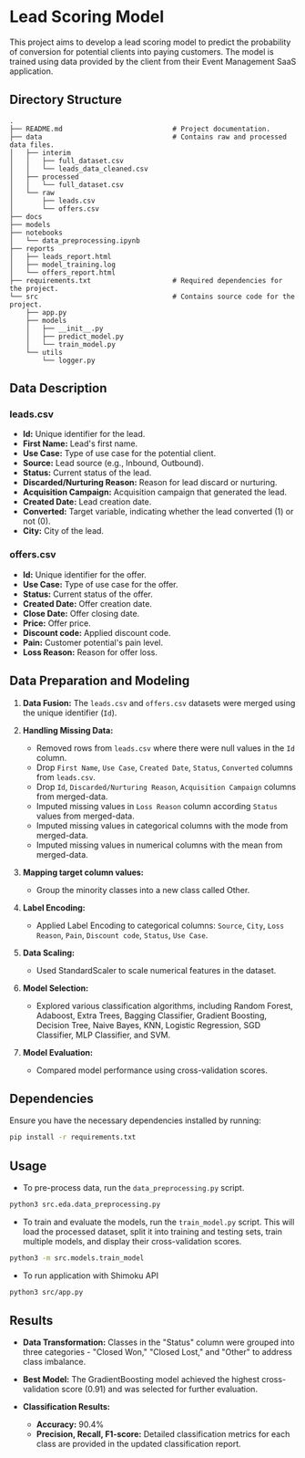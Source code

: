 # Lead Scoring Model

This project aims to develop a lead scoring model to predict the probability of conversion for potential clients into paying customers. The model is trained using data provided by the client from their Event Management SaaS application.

## Directory Structure
```
.       
├── README.md                           # Project documentation.        
├── data                                # Contains raw and processed data files.        
│   ├── interim             
│   │   ├── full_dataset.csv        
│   │   └── leads_data_cleaned.csv              
│   ├── processed               
│   │   └── full_dataset.csv                
│   └── raw             
│       ├── leads.csv               
│       └── offers.csv              
├── docs                
├── models              
├── notebooks               
│   └── data_preprocessing.ipynb                
├── reports             
│   ├── leads_report.html               
│   ├── model_training.log      
│   └── offers_report.html              
├── requirements.txt                    # Required dependencies for the project.        
└── src                                 # Contains source code for the project.        
    ├── app.py              
    ├── models              
    │   ├── __init__.py             
    │   ├── predict_model.py                
    │   └── train_model.py              
    └── utils               
        └── logger.py    
```           


## Data Description

### leads.csv
- **Id:** Unique identifier for the lead.
- **First Name:** Lead's first name.
- **Use Case:** Type of use case for the potential client.
- **Source:** Lead source (e.g., Inbound, Outbound).
- **Status:** Current status of the lead.
- **Discarded/Nurturing Reason:** Reason for lead discard or nurturing.
- **Acquisition Campaign:** Acquisition campaign that generated the lead.
- **Created Date:** Lead creation date.
- **Converted:** Target variable, indicating whether the lead converted (1) or not (0).
- **City:** City of the lead.

### offers.csv
- **Id:** Unique identifier for the offer.
- **Use Case:** Type of use case for the offer.
- **Status:** Current status of the offer.
- **Created Date:** Offer creation date.
- **Close Date:** Offer closing date.
- **Price:** Offer price.
- **Discount code:** Applied discount code.
- **Pain:** Customer potential's pain level.
- **Loss Reason:** Reason for offer loss.

## Data Preparation and Modeling

1. **Data Fusion:** The `leads.csv` and `offers.csv` datasets were merged using the unique identifier (`Id`).

2. **Handling Missing Data:**
   - Removed rows from `leads.csv` where there were null values in the `Id` column.
   - Drop `First Name`, `Use Case`, `Created Date`, `Status`, `Converted` columns from `leads.csv`.
   - Drop `Id`, `Discarded/Nurturing Reason`, `Acquisition Campaign` columns from merged-data.
   - Imputed missing values in `Loss Reason` column according `Status` values from merged-data.
   - Imputed missing values in categorical columns with the mode from merged-data.
   - Imputed missing values in numerical columns with the mean from merged-data.

3. **Mapping target column values:**
   - Group the minority classes into a new class called Other.

4. **Label Encoding:**
   - Applied Label Encoding to categorical columns: `Source`, `City`, `Loss Reason`, `Pain`, `Discount code`, `Status`, `Use Case`.

4. **Data Scaling:**
   - Used StandardScaler to scale numerical features in the dataset.

5. **Model Selection:**
   - Explored various classification algorithms, including Random Forest, Adaboost, Extra Trees, Bagging Classifier, Gradient Boosting, Decision Tree, Naive Bayes, KNN, Logistic Regression, SGD Classifier, MLP Classifier, and SVM.

6. **Model Evaluation:**
   - Compared model performance using cross-validation scores.

## Dependencies

Ensure you have the necessary dependencies installed by running:

```bash
pip install -r requirements.txt
```

## Usage

* To pre-process data, run the `data_preprocessing.py` script.

```bash
python3 src.eda.data_preprocessing.py
```

* To train and evaluate the models, run the `train_model.py` script. This will load the processed dataset, split it into training and testing sets, train multiple models, and display their cross-validation scores.

```bash
python3 -m src.models.train_model
```

* To run application with Shimoku API

```bash
python3 src/app.py
```

## Results

- **Data Transformation:** Classes in the "Status" column were grouped into three categories - "Closed Won," "Closed Lost," and "Other" to address class imbalance.

- **Best Model:** The GradientBoosting model achieved the highest cross-validation score (0.91) and was selected for further evaluation.

- **Classification Results:**
  - **Accuracy:** 90.4%
  - **Precision, Recall, F1-score:** Detailed classification metrics for each class are provided in the updated classification report.
